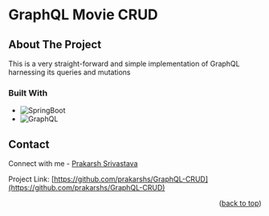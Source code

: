 # GraphQL Movie CRUD 



<!-- ABOUT THE PROJECT -->
## About The Project
This is a very straight-forward and simple implementation of GraphQL harnessing its queries and mutations


### Built With
* ![SpringBoot]
* ![GraphQL]




<!-- CONTACT -->
## Contact

Connect with me - [Prakarsh Srivastava](prakarsh2101@gmail.com)

Project Link: [https://github.com/prakarshs/GraphQL-CRUD](https://github.com/prakarshs/GraphQL-CRUD)

<p align="right">(<a href="#readme-top">back to top</a>)</p>





[contributors-shield]: https://img.shields.io/github/contributors/othneildrew/Best-README-Template.svg?style=for-the-badge
[contributors-url]: https://github.com/othneildrew/Best-README-Template/graphs/contributors
[forks-shield]: https://img.shields.io/github/forks/othneildrew/Best-README-Template.svg?style=for-the-badge
[forks-url]: https://github.com/othneildrew/Best-README-Template/network/members
[stars-shield]: https://img.shields.io/github/stars/othneildrew/Best-README-Template.svg?style=for-the-badge
[stars-url]: https://github.com/othneildrew/Best-README-Template/stargazers
[issues-shield]: https://img.shields.io/github/issues/othneildrew/Best-README-Template.svg?style=for-the-badge
[issues-url]: https://github.com/othneildrew/Best-README-Template/issues
[license-shield]: https://img.shields.io/github/license/othneildrew/Best-README-Template.svg?style=for-the-badge
[license-url]: https://github.com/othneildrew/Best-README-Template/blob/master/LICENSE.txt
[linkedin-shield]: https://img.shields.io/badge/-LinkedIn-black.svg?style=for-the-badge&logo=linkedin&colorB=555
[product-screenshot]: images/demo.gif
[SpringBoot]: https://img.shields.io/badge/SpringBoot-32CD32?style=for-the-badge&logo=springBoot&logoColor=white
[JavaScript]: https://img.shields.io/badge/JavaScript-FFEA00?style=for-the-badge&logo=javaScript&logoColor=black
[Docker]: https://img.shields.io/badge/Docker-0096FF?style=for-the-badge&logo=docker&logoColor=white
[Apache]: https://img.shields.io/badge/Apache%20Kafka-DE3163?style=for-the-badge&logo=apache&logoColor=white
[AWS]: https://img.shields.io/badge/AWS-20232A?style=for-the-badge&logo=amazon&logoColor=FFAC1C
[Openpdf]: https://img.shields.io/badge/OpenPDF-F3F2ED?style=for-the-badge&logo=adobe&logoColor=DE3163
[MySql]: https://img.shields.io/badge/MySql-F28C28?style=for-the-badge&logo=mysql&logoColor=white
[GraphQL]: https://img.shields.io/badge/GRAPHQL-black?style=for-the-badge&logo=graphql&logoColor=DA70D6
[Next.js]: https://img.shields.io/badge/next.js-000000?style=for-the-badge&logo=nextdotjs&logoColor=white
[Next-url]: https://nextjs.org/
[React.js]: https://img.shields.io/badge/React-20232A?style=for-the-badge&logo=react&logoColor=61DAFB
[React-url]: https://reactjs.org/
[Vue.js]: https://img.shields.io/badge/Vue.js-35495E?style=for-the-badge&logo=vuedotjs&logoColor=4FC08D
[Vue-url]: https://vuejs.org/
[Okta]: https://img.shields.io/badge/OKTA-00008b?style=for-the-badge&logo=okta&logoColor=white
[Angular.io]: https://img.shields.io/badge/Angular-DD0031?style=for-the-badge&logo=angular&logoColor=white
[Angular-url]: https://angular.io/
[Svelte.dev]: https://img.shields.io/badge/Svelte-4A4A55?style=for-the-badge&logo=svelte&logoColor=FF3E00
[Svelte-url]: https://svelte.dev/
[Laravel.com]: https://img.shields.io/badge/Laravel-FF2D20?style=for-the-badge&logo=laravel&logoColor=white
[Laravel-url]: https://laravel.com
[Bootstrap.com]: https://img.shields.io/badge/Bootstrap-563D7C?style=for-the-badge&logo=bootstrap&logoColor=white
[Bootstrap-url]: https://getbootstrap.com
[JQuery.com]: https://img.shields.io/badge/jQuery-0769AD?style=for-the-badge&logo=jquery&logoColor=white
[JQuery-url]: https://jquery.com 
